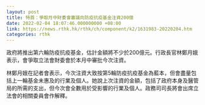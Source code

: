 ```yaml
---
layout: post
title: 特首：爭取月中財委會審議向防疫抗疫基金注資200億
date: 2022-02-04 18:07:46.000000000 +08:00
link: https://news.rthk.hk/rthk/ch/component/k2/1631983-20220204.htm
categories: rthk
---
```


政府將推出第六輪防疫抗疫基金，估計金額將不少於200億元。行政長官林鄭月娥表示，會爭取立法會財委會於本月中審批今次注資。

林鄭月娥在記者會表示，今次注資大致按第5輪防疫抗疫基金為藍本，但會盡量包括上一輪基金未惠及的行業及個人。她說上次注資的金額，包括了政府本身及醫管局的所需的支出，但今次會全數用於受影響的行業及個人。政務司司長將會出席立法會的相關委員會作解釋。
